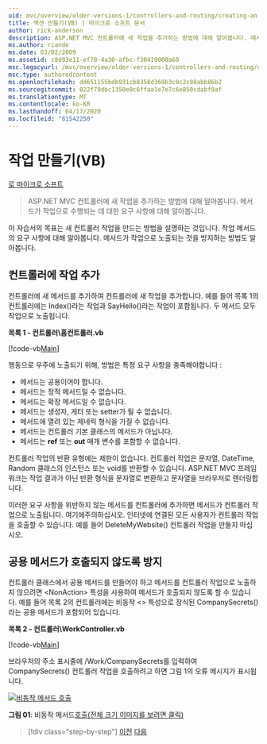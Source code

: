 ```yaml
---
uid: mvc/overview/older-versions-1/controllers-and-routing/creating-an-action-vb
title: 액션 만들기(VB) | 마이크로 소프트 문서
author: rick-anderson
description: ASP.NET MVC 컨트롤러에 새 작업을 추가하는 방법에 대해 알아봅니다. 메서드가 작업으로 수행되는 데 대한 요구 사항에 대해 알아봅니다.
ms.author: riande
ms.date: 03/02/2009
ms.assetid: c8d93e11-ef78-4a30-afbc-f30419000a60
msc.legacyurl: /mvc/overview/older-versions-1/controllers-and-routing/creating-an-action-vb
msc.type: authoredcontent
ms.openlocfilehash: dd651155bdb931cb8358d369b3c0c2c98abb86b2
ms.sourcegitcommit: 022f79dbc1350e0c6ffaa1e7e7c6e850cdabf9af
ms.translationtype: MT
ms.contentlocale: ko-KR
ms.lasthandoff: 04/17/2020
ms.locfileid: "81542250"
---
```

# <a name="creating-an-action-vb"></a>작업 만들기(VB)

[로 마이크로 소프트](https://github.com/microsoft)

> ASP.NET MVC 컨트롤러에 새 작업을 추가하는 방법에 대해 알아봅니다. 메서드가 작업으로 수행되는 데 대한 요구 사항에 대해 알아봅니다.

이 자습서의 목표는 새 컨트롤러 작업을 만드는 방법을 설명하는 것입니다. 작업 메서드의 요구 사항에 대해 알아봅니다. 메서드가 작업으로 노출되는 것을 방지하는 방법도 알아봅니다.

## <a name="adding-an-action-to-a-controller"></a>컨트롤러에 작업 추가

컨트롤러에 새 메서드를 추가하여 컨트롤러에 새 작업을 추가합니다. 예를 들어 목록 1의 컨트롤러에는 Index()라는 작업과 SayHello()라는 작업이 포함됩니다. 두 메서드 모두 작업으로 노출됩니다.

**목록 1 - 컨트롤러\홈컨트롤러.vb**

[!code-vb[Main](creating-an-action-vb/samples/sample1.vb)]

행동으로 우주에 노출되기 위해, 방법은 특정 요구 사항을 충족해야합니다 :

- 메서드는 공용이어야 합니다.
- 메서드는 정적 메서드일 수 없습니다.
- 메서드는 확장 메서드일 수 없습니다.
- 메서드는 생성자, 게터 또는 setter가 될 수 없습니다.
- 메서드에 열려 있는 제네릭 형식을 가질 수 없습니다.
- 메서드는 컨트롤러 기본 클래스의 메서드가 아닙니다.
- 메서드는 **ref** 또는 **out** 매개 변수를 포함할 수 없습니다.

컨트롤러 작업의 반환 유형에는 제한이 없습니다. 컨트롤러 작업은 문자열, DateTime, Random 클래스의 인스턴스 또는 void를 반환할 수 있습니다. ASP.NET MVC 프레임워크는 작업 결과가 아닌 반환 형식을 문자열로 변환하고 문자열을 브라우저로 렌더링합니다.

이러한 요구 사항을 위반하지 않는 메서드를 컨트롤러에 추가하면 메서드가 컨트롤러 작업으로 노출됩니다. 여기에주의하십시오. 인터넷에 연결된 모든 사용자가 컨트롤러 작업을 호출할 수 있습니다. 예를 들어 DeleteMyWebsite() 컨트롤러 작업을 만들지 마십시오.

## <a name="preventing-a-public-method-from-being-invoked"></a>공용 메서드가 호출되지 않도록 방지

컨트롤러 클래스에서 공용 메서드를 만들어야 하고 메서드를 컨트롤러 작업으로 노출하지 않으려면 &lt;NonAction&gt; 특성을 사용하여 메서드가 호출되지 않도록 할 수 있습니다. 예를 들어 목록 2의 컨트롤러에는 비동작 &lt;&gt; 특성으로 장식된 CompanySecrets()라는 공용 메서드가 포함되어 있습니다.

**목록 2 - 컨트롤러\WorkController.vb**

[!code-vb[Main](creating-an-action-vb/samples/sample2.vb)]

브라우저의 주소 표시줄에 /Work/CompanySecrets를 입력하여 CompanySecrets() 컨트롤러 작업을 호출하려고 하면 그림 1의 오류 메시지가 표시됩니다.

[![비동작 메서드 호출](creating-an-action-vb/_static/image1.jpg)](creating-an-action-vb/_static/image1.png)

**그림 01**: 비동작 메서드[호출(전체 크기 이미지를 보려면 클릭)](creating-an-action-vb/_static/image2.png)

> [!div class="step-by-step"]
> [이전](creating-a-controller-vb.md)
> [다음](aspnet-mvc-controllers-overview-cs.md)
